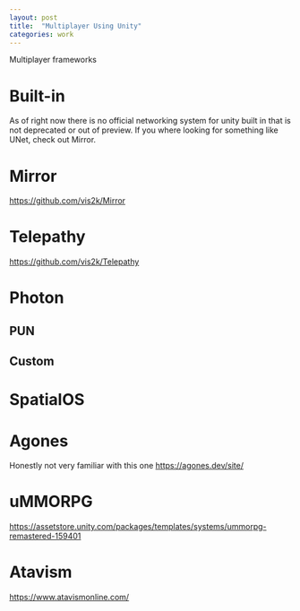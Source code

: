 ```yaml
---
layout: post
title:  "Multiplayer Using Unity"
categories: work
---
```

Multiplayer frameworks

# Built-in
As of right now there is no official networking system for unity built in that is not deprecated or out of preview. If you where looking for something like UNet, check out Mirror.

# Mirror

https://github.com/vis2k/Mirror

# Telepathy

https://github.com/vis2k/Telepathy

# Photon

## PUN

## Custom

# SpatialOS

# Agones
Honestly not very familiar with this one
https://agones.dev/site/

# uMMORPG

https://assetstore.unity.com/packages/templates/systems/ummorpg-remastered-159401

# Atavism 
https://www.atavismonline.com/
